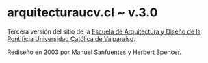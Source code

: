 # arquitecturaucv.cl ~ v.3.0

Tercera versión del sitio de la [Escuela de Arquitectura y Diseño de la Pontificia Universidad Católica de Valparaíso](http://www.ead.cl).

Rediseño en 2003 por Manuel Sanfuentes y Herbert Spencer.
 
